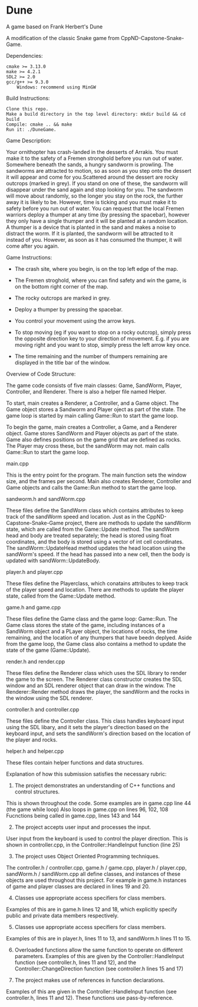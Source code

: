 # Dune

A game based on Frank Herbert's Dune

A  modification of the classic Snake game from CppND-Capstone-Snake-Game.

Dependencies:

    cmake >= 3.13.0
    make >= 4.2.1
    SDL2 >= 2.0
    gcc/g++ >= 9.3.0
        Windows: recommend using MinGW 


Build Instructions:

    Clone this repo.
    Make a build directory in the top level directory: mkdir build && cd build
    Compile: cmake .. && make
    Run it: ./DuneGame.
    

Game Description:

Your ornithopter has crash-landed in the desserts of Arrakis. You must make it to the safety of a Fremen stronghold before you run out of water. Somewhere beneath the sands, a hungry sandworm is prowling. The sandworms are attracted to motion, so as soon as you step onto the dessert it will appear and come for you.Scattered around the dessert are rocky outcrops (marked in grey). If you stand on one of these, the sandworm will disappear under the sand again and stop looking for you. The sandworm will move about randomly, so the longer you stay on the rock, the further away it is likely to be. However, time is ticking and you must make it to safety before you run out of water. You can request that the local Fremen warriors deploy a thumper at any time (by pressing the spacebar), however they only have a single thumper and it will be planted at a random location. A thumper is a device that is planted in the sand and makes a noise to distract the worm. If it is planted, the sandworm will be attracted to it instead of you. However, as soon as it has consumed the thumper, it will come after you again.


Game Instructions:

- The crash site, where you begin, is on the top left edge of the map.

- The Fremen stroghold, where you can find safety and win the game, is on the bottom right corner of the map.

- The rocky outcrops are marked in grey.

- Deploy a thumper by pressing the spacebar.

- You control your movement using the arrow keys.

- To stop moving (eg if you want to stop on a rocky outcrop), simply press the opposite direction key to your direction of movement. E.g. if you are moving         right and you want to stop, simply press the left arrow key once.

- The time remaining and the number of thumpers remaining are displayed in the title bar of the window.


Overview of Code Structure:

The game code consists of five main classes: Game, SandWorm, Player, Controller, and Renderer. There is also a helper file named Helper.

To start, main creates a Renderer, a Controller, and a Game object. The Game object stores a Sandworm and Player oject as part of the state. The game loop is   started by main calling Game::Run to start the game loop.

To begin the game, main creates a Controller, a Game, and a Renderer object. Game stores SandWorm and Player objects as part of the state. Game also defines positions on the game grid that are defined as rocks. The Player may cross these, but the sandWorm may not. main calls Game::Run to start the game loop.

main.cpp

This is the entry point for the program. The main function sets the window size, and the frames per second. Main also creates Renderer, Controller and Game objects and calls the Game::Run method to start the game loop.

sandworm.h and sandWorm.cpp

These files define the SandWorm class which contains attributes to keep track of the sandWorm speed and location. Just as in the CppND-Capstone-Snake-Game project, there are methods to update the sandWorm state, which are called from the Game::Update method. The sandWorm head and body are treated separately; the head is stored using float coordinates, and the body is stored using a vector of int cell coordinates. The sandWorm::UpdateHead method updates the head location using the sandWorm's speed. If the head has passed into a new cell, then the body is updated with sandWorm::UpdateBody.

player.h and player.cpp

These files define the Playerclass, which conatains attributes to keep track of the player speed and location. There are methods to update the player state, called from the Game::Update method.

game.h and game.cpp

These files define the Game class and the game loop: Game::Run. The Game class stores the state of the game, including instances of a SandWorm object and a PLayer object, the locations of rocks, the time remaining, and the location of any thumpers that have beedn deplyed. Aside from the game loop, the Game class also contains a method to update the state of the game (Game::Update).

render.h and render.cpp

These files define the Renderer class which uses the SDL library to render the game to the screen. The Renderer class constructor creates the SDL window and an SDL renderer object that can draw in the window. The Renderer::Render method draws the player, the sandWorm and the rocks in the window using the SDL renderer.

controller.h and controller.cpp

These files define the Controller class. This class handles keyboard input using the SDL libary, and it sets the player's direction based on the keyboard input, and sets the sandWorm's direction based on the location of the player and rocks.

helper.h and helper.cpp

These files contain helper functions and data structures.


Explanation of how this submission satisfies the necessary rubric:

1. The project demonstrates an understanding of C++ functions and control structures.

This is shown throughout the code. Some examples are in game.cpp line 44 (the game while loop)
Also loops in game.cpp on lines 96, 102, 108
Fucnctions being called in game.cpp, lines 143 and 144

2. The project accepts user input and processes the input.

User input from the keyboard is used to control the player direction. This is shown in controller.cpp, in the Controller::HandleInput function (line 25)

3. The project uses Object Oriented Programming techniques.

The controller.h / controller.cpp, game.h / game.cpp, player.h / player.cpp, sandWorm.h / sandWorm.cpp all define classes, and instances of these objects are used throughout this project. For example in game.h instances of game and player classes are declared in lines 19 and 20.

4. Classes use appropriate access specifiers for class members.

Examples of this are in game.h lines 12 and 18, which explicitly specify public and private data members respectively.

5. Classes use appropriate access specifiers for class members.

Examples of this are in player.h, lines 11 to 13, and sandWorm.h lines 11 to 15.

6. Overloaded functions allow the same function to operate on different parameters.
Examples of this are given by the Controller::HandleInput function (see controller.h, lines 11 and 12), and the Controller::ChangeDirection function (see controller.h lines 15 and 17)

7. The project makes use of references in function declarations.

Examples of this are given in the Controller::HandleInput function (see controller.h, lines 11 and 12). These functions use pass-by-reference.
